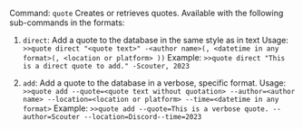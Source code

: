 Command: `quote`
Creates or retrieves quotes. Available with the following sub-commands in the formats:

1. `direct`: Add a quote to the database in the same style as in text
Usage:
```>>quote direct "<quote text>" -<author name>(, <datetime in any format>(, <location or platform> ))```
Example:
`>>quote direct "This is a direct quote to add." -Scouter, 2023`

2. `add`: Add a quote to the database in a verbose, specific format.
Usage:
```>>quote add --quote=<quote text without quotation> --author=<author name> --location=<location or platform> --time=<datetime in any format>```
Example: 
`>>quote add --quote=This is a verbose quote. --author=Scouter --location=Discord--time=2023`